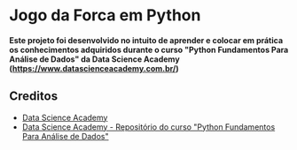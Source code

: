 # Jogo da Forca em Python
#### Este projeto foi desenvolvido no intuito de aprender e colocar em prática os conhecimentos adquiridos durante o curso "Python Fundamentos Para Análise de Dados" da Data Science Academy (https://www.datascienceacademy.com.br/)

## Creditos

- [Data Science Academy](https://www.datascienceacademy.com.br/)
- [Data Science Academy - Repositório do curso "Python Fundamentos Para Análise de Dados"](https://github.com/dsacademybr/PythonFundamentos)